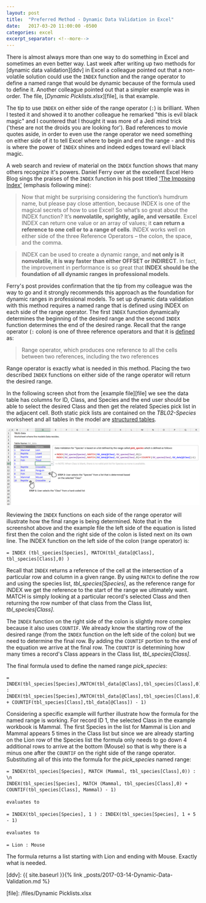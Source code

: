 ```yaml
---
layout: post
title:  "Preferred Method - Dynamic Data Validation in Excel"
date:   2017-03-20 11:00:00 -0500
categories: excel
excerpt_separator: <!--more-->
---
```


There is almost always more than one way to do something in Excel and sometimes an even better way. Last week after writing up two methods for [dynamic data validation][ddv] in Excel a colleague pointed out that a non-volatile solution could use the `INDEX` function and the range operator to define a named range that would be dynamic because of the formula used to define it. Another colleague pointed out that a simpler example was in order. The file, [_Dynamic Picklists.xlsx_][file], is that example.

<!--more-->

The tip to use `INDEX` on either side of the range operator (`:`) is brilliant. When I tested it and showed it to another colleague he remarked "this is evil black magic" and I countered that I thought it was more of a Jedi mind trick ('these are not the droids you are looking for'). Bad references to movie quotes aside, in order to even use the range operator we need something on either side of it to tell Excel where to begin and end the range - and this is where the power of `INDEX` shines and indeed edges toward evil black magic.

A web search and review of material on the `INDEX` function shows that many others recognize it's powers. Daniel Ferry over at the excellent Excel Hero Blog sings the praises of the `INDEX` function in his post titled ['The Imposing Index'][1] (emphasis following mine):

>Now that might be surprising considering the function’s humdrum name, but please pay close attention, because INDEX is one of the magical secrets of how to use Excel! So what’s so great about the INDEX function? It’s **nonvolatile, sprightly, agile, and versatile**. Excel INDEX can return one value or an array of values; it **can return a reference to one cell or to a range of cells**. INDEX works well on either side of the three Reference Operators – the colon, the space, and the comma.

>INDEX can be used to create a dynamic range, and **not only is it nonvolatile, it is way faster than either OFFSET or INDIRECT**. In fact, the improvement in performance is so great that **INDEX should be the foundation of all dynamic ranges in professional models**.

Ferry's post provides confirmation that the tip from my colleague was the way to go and it strongly recommends this approach as the foundation for dynamic ranges in professional models. To set up dynamic data validation with this method requires a named range that is defined using INDEX on each side of the range operator. The first `INDEX` function dynamically determines the beginning of the desired range and the second `INDEX` function determines the end of the desired range. Recall that the range operator (`:` colon) is one of three reference operators and that it is [defined][2] as:

>Range operator, which produces one reference to all the cells between two references, including the two references

Range operator is exactly what is needed in this method. Placing the two described `INDEX` functions on either side of the range operator will return the desired range.

In the following screen shot from the [example file][file] we see the data table has columns for ID, Class, and Species and the end user should be able to select the desired Class and then get the related Species pick list in the adjacent cell. Both static pick lists are contained on the _TBL02-Species_ worksheet and all tables in the model are [structured tables][3].

![Data Validation via Dynamic Named Range](/img/2017-03-20-Dynamic-Named-Range.PNG)

Reviewing the `INDEX` functions on each side of the range operator will illustrate how the final range is being determined. Note that in the screenshot above and the example file the left side of the equation is listed first then the colon and the right side of the colon is listed next on its own line. The INDEX function on the left side of the colon (range operator) is:

```
= INDEX (tbl_species[Species], MATCH(tbl_data[@Class], tbl_species[Class],0) )
```

Recall that `INDEX` returns a reference of the cell at the intersection of a particular row and column in a given range. By using `MATCH` to define the row and using the species list, *tbl_species[Species]*, as the reference range for INDEX we get the reference to the start of the range we ultimately want. MATCH is simply looking at a particular record's selected Class and then returning the row number of that class from the Class list, *tbl_species[Class]*.

The `INDEX` function on the right side of the colon is slightly more complex because it also uses `COUNTIF`. We already know the starting row of the desired range (from the `INDEX` function on the left side of the colon) but we need to determine the final row. By adding the `COUNTIF` portion to the end of the equation we arrive at the final row. The `COUNTIF` is determining how many times a record's Class appears in the Class list, *tbl_species[Class]*.

The final formula used to define the named range *pick_species*:

```
= INDEX(tbl_species[Species],MATCH(tbl_data[@Class],tbl_species[Class],0)) : INDEX(tbl_species[Species],MATCH(tbl_data[@Class],tbl_species[Class],0) + COUNTIF(tbl_species[Class],tbl_data[@Class]) - 1)
```

Considering a specific example will further illustrate how the formula for the named range is working. For record ID 1, the selected Class in the example workbook is Mammal. The first Species in the list for Mammal is Lion and Mammal appears 5 times in the Class list but since we are already starting on the Lion row of the Species list the formula only needs to go down 4 additional rows to arrive at the bottom (Mouse) so that is why there is a minus one after the `COUNTIF` on the right side of the range operator. Substituting all of this into the formula for the *pick_species* named range:

```
= INDEX(tbl_species[Species], MATCH (Mammal, tbl_species[Class],0)) : \n
INDEX(tbl_species[Species], MATCH (Mammal, tbl_species[Class],0) + COUNTIF(tbl_species[Class], Mammal) - 1)

evaluates to

= INDEX(tbl_species[Species], 1 ) : INDEX(tbl_species[Species], 1 + 5 - 1)

evaluates to

= Lion : Mouse

```

The formula returns a list starting with Lion and ending with Mouse. Exactly what is needed.



[ddv]: {{ site.baseurl }}{% link _posts/2017-03-14-Dynamic-Data-Validation.md %}

[file]: /files/Dynamic Picklists.xlsx

[1]: http://blog.excelhero.com/2011/03/21/the_imposing_index/

[2]: https://support.office.com/en-us/article/Calculation-operators-and-precedence-36de9366-46fe-43a3-bfa8-cf6d8068eacc

[3]: https://support.office.com/en-us/article/Using-structured-references-with-Excel-tables-f5ed2452-2337-4f71-bed3-c8ae6d2b276e


